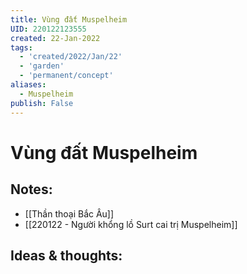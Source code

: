```yaml
---
title: Vùng đất Muspelheim
UID: 220122123555
created: 22-Jan-2022
tags:
  - 'created/2022/Jan/22'
  - 'garden'
  - 'permanent/concept'
aliases:
  - Muspelheim
publish: False
---
```

# Vùng đất Muspelheim

## Notes:
- [[Thần thoại Bắc Âu]]
- [[220122 - Người khổng lồ Surt cai trị Muspelheim]]

## Ideas & thoughts:


